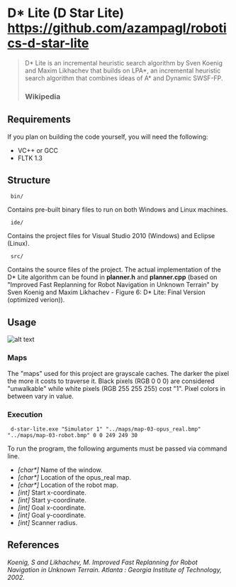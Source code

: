 D* Lite (D Star Lite) https://github.com/azampagl/robotics-d-star-lite
====================


> D\* Lite is an incremental heuristic search algorithm by Sven Koenig and Maxim Likhachev that builds on LPA\*, an incremental heuristic search algorithm that combines ideas of A\* and Dynamic SWSF-FP.
> ### Wikipedia


Requirements
---------------------

If you plan on building the code yourself, you will need the following:

+ VC++ or GCC
+ FLTK 1.3


Structure
---------------------


     bin/

Contains pre-built binary files to run on both Windows and Linux machines.

     ide/

Contains the project files for Visual Studio 2010 (Windows) and Eclipse (Linux).

     src/

Contains the source files of the project.  The actual implementation of the D\* Lite algorithm can be found in **planner.h** and **planner.cpp** (based on "Improved Fast Replanning for Robot Navigation in Unknown Terrain" by Sven Koenig and Maxim Likhachev - Figure 6: D* Lite: Final Version (optimized verion)).


Usage
---------------------


![alt text](https://github.com/azampagl/robotics-d-star-lite/raw/basic/img/screenshot.jpg "Screenshot")

### Maps

The "maps" used for this project are grayscale caches.  The darker the pixel the more it costs to traverse it.  Black pixels (RGB 0 0 0) are considered "unwalkable" while white pixels (RGB 255 255 255) cost "1".  Pixel colors in between vary in value.

### Execution

     d-star-lite.exe "Simulator 1" "../maps/map-03-opus_real.bmp" "../maps/map-03-robot.bmp" 0 0 249 249 30

To run the program, the following arguments must be passed via command line.

+ _[char\*]_ Name of the window.
+ _[char\*]_ Location of the opus_real map.
+ _[char\*]_ Location of the robot map.
+ _[int]_ Start x-coordinate.
+ _[int]_ Start y-coordinate.
+ _[int]_ Goal x-coordinate.
+ _[int]_ Goal y-coordinate.
+ _[int]_ Scanner radius.

References
---------------------


*Koenig, S and Likhachev, M. Improved Fast Replanning for Robot Navigation in Unknown Terrain. Atlanta : Georgia Institute of Technology, 2002.*
